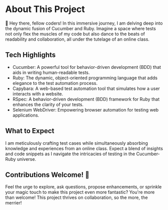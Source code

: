 # About This Project

🚀 Hey there, fellow coders! In this immersive journey, I am delving deep into the dynamic fusion of Cucumber and Ruby. Imagine a space where tests not only flex the muscles of my code but also dance to the beats of readability and collaboration, all under the tutelage of an online class.

## Tech Highlights
- Cucumber: A powerful tool for behavior-driven development (BDD) that aids in writing human-readable tests.
- Ruby: The dynamic, object-oriented programming language that adds elegance to the test automation process.
- Capybara: A web-based test automation tool that simulates how a user interacts with a website.
- RSpec: A behavior-driven development (BDD) framework for Ruby that enhances the clarity of your tests.
- Selenium WebDriver: Empowering browser automation for testing web applications.

## What to Expect

I am meticulously crafting test cases while simultaneously absorbing knowledge and experiences from an online class. Expect a blend of insights and code snippets as I navigate the intricacies of testing in the Cucumber-Ruby universe.

## Contributions Welcome! 🙌
Feel the urge to explore, ask questions, propose enhancements, or sprinkle your magic touch to make this project even more fantastic? You're more than welcome! This project thrives on collaboration, so the more, the merrier!
